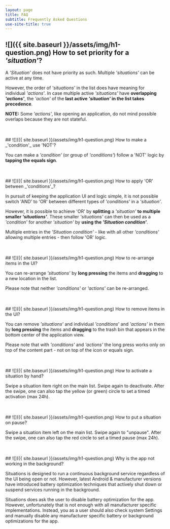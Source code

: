 ```yaml
---
layout: page
title: FAQ
subtitle: Frequently Asked Questions
use-site-title: true
---
```


<a name="q1"></a>
## ![]({{ site.baseurl }}/assets/img/h1-question.png) How to set priority for a _'situation'_?

A _'Situation'_ does not have priority as such. Multiple _'situations'_ can be active at any time.

However, the order of _'situations'_ in the list does have meaning for individual _'actions'_. In case multiple active _'situations'_ have **overlapping _'actions'_**, the _'action'_ of the **last active _'situation'_ in the list takes precedence**.

**NOTE:** Some _'actions'_, like opening an application, do not mind possible overlaps because they are not stateful.

<br/>
<br/>
<a name="q2"></a>
## ![]({{ site.baseurl }}/assets/img/h1-question.png) How to make a _'condition'_ use 'NOT'?

You can make a _'condition'_ (or group of _'conditions'_) follow a 'NOT' logic by **tapping the equals sign**.


<br/>
<br/>
<a name="q3"></a>
## ![]({{ site.baseurl }}/assets/img/h1-question.png) How to apply 'OR' between _'conditions'_?

In pursuit of keeping the application UI and logic simple, it is not possible switch 'AND' to 'OR' between different types of _'conditions'_ in a _'situation'_.

However, it is possible to achieve 'OR' by **splitting** a _'situation'_ **to multiple smaller _'situations'_**. These smaller _'situations'_ can then be used as a _'condition'_ for another _'situation'_ by **using the _'Situation condition'_**.

Multiple entries in the _'Situation condition'_ - like with all other _'conditions'_ allowing multiple entries - then follow 'OR' logic.


<br/>
<br/>
<a name="q4"></a>
## ![]({{ site.baseurl }}/assets/img/h1-question.png) How to re-arrange items in the UI?

You can re-arrange _'situations'_ by **long pressing** the items and **dragging** to a new location in the list.

Please note that neither _'conditions'_ or _'actions'_ can be re-arranged.


<br/>
<br/>
<a name="q5"></a>
## ![]({{ site.baseurl }}/assets/img/h1-question.png) How to remove items in the UI?

You can remove _'situations'_ and individual _'conditions_' and _'actions'_ in them by **long pressing** the items and **dragging** to the trash bin that appears in the bottom center of the application view.

Please note that with _'conditions'_ and _'actions'_ the long press works only on top of the content part - not on top of the icon or equals sign.


<br/>
<br/>
<a name="q6"></a>
## ![]({{ site.baseurl }}/assets/img/h1-question.png) How to activate a situation by hand?

Swipe a situation item right on the main list. Swipe again to deactivate. After the swipe, one can also tap the yellow (or green) circle to set a timed activation (max 24h).


<br/>
<br/>
<a name="q6"></a>
## ![]({{ site.baseurl }}/assets/img/h1-question.png) How to put a situation on pause?

Swipe a situation item left on the main list. Swipe again to "unpause". After the swipe, one can also tap the red circle to set a timed pause (max 24h).


<br/>
<br/>
<a name="q7"></a>
## ![]({{ site.baseurl }}/assets/img/h1-question.png) Why is the app not working in the background?

Situations is designed to run a continuous background service regardless of the UI being open or not. However, latest Android & manufacturer versions have introduced battery optimization techniques that actively shut down or suspend services running in the background.

Situations does ask the user to disable battery optimization for the app. However, unfortunately that is not enough with all manufacturer specific implementations. Instead, you as a user should also check system Settings and manually disable any manufacturer specific battery or background optimizations for the app.

